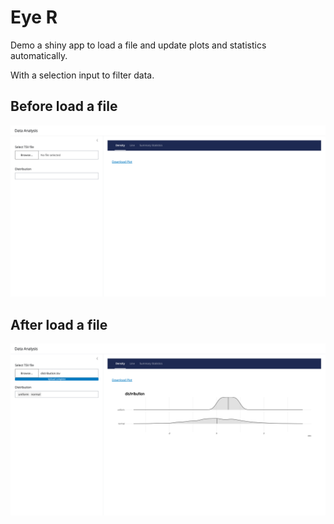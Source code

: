 # Eye R

Demo a shiny app to load a file and update plots and statistics automatically.

With a selection input to filter data.

## Before load a file

![](1_init.png)

## After load a file

![](2_hist.png)
